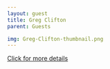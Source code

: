 ```yaml
---
layout: guest
title: Greg Clifton
parent: Guests

img: Greg-Clifton-thumbnail.png
---
```




<div class="badge-base LI-profile-badge" data-locale="en_US" data-size="medium" data-theme="light" data-type="VERTICAL" data-vanity="greg-clifton-9621235" data-version="v1"><a class="badge-base__link LI-simple-link" href="https://www.linkedin.com/in/greg-clifton-9621235?trk=profile-badge">Click for more details</a></div>



